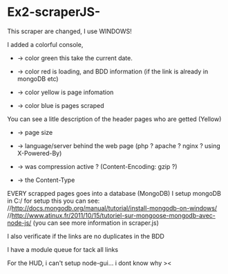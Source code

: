 Ex2-scraperJS-
==============

This scraper are changed, I use WINDOWS!

I added a colorful console, 
* -> color green this take the current date.

* -> color red is loading, and BDD information (if the link is already in mongoDB etc)

* -> color yellow is page infomation

* -> color blue is pages scraped

You can see a litle description of the header pages who are getted (Yellow)
* -> page size

* -> language/server behind the web page (php ? apache ? nginx ? using X-Powered-By)

* -> was compression active ? (Content-Encoding: gzip ?)

* -> the Content-Type

EVERY scrapped pages goes into a database (MongoDB)
I setup mongoDB in C:/ for setup this you can see:
//http://docs.mongodb.org/manual/tutorial/install-mongodb-on-windows/
//http://www.atinux.fr/2011/10/15/tutoriel-sur-mongoose-mongodb-avec-node-js/
(you can see more information in scraper.js)

I also verificate if the links are no duplicates in the BDD

I have a module queue for tack all links

For the HUD, i can't setup node-gui... i dont know why ><
